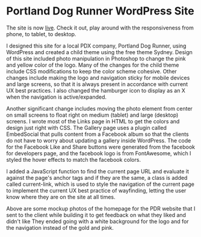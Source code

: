 <h1>Portland Dog Runner WordPress Site</h1>

<p>The site is now <a href="https://portlanddogrunner.com/" target="_blank">live</a>. Check it out, play around with the responsiveness from phone, to tablet, to desktop.</p>

<p>I designed this site for a local PDX company, Portland Dog Runner, using WordPress and created a child theme using the free theme Sydney. Design of this site included photo manipulation in Photoshop to change the pink and yellow color of the logo. Many of the changes for the child theme include CSS modifications to keep the color scheme cohesive. Other changes include making the logo and navigation sticky for mobile devices and large screens, so that it is always present in accordance with current UX best practices. I also changed the hamburger icon to display as an X when the navigation is active/expanded.</p>

<p>Another significant change includes moving the photo element from center on small screens to float right on medium (tablet) and large (desktop) screens. I wrote most of the Links page in HTML to get the colors and design just right with CSS. The Gallery page uses a plugin called EmbedSocial that pulls content from a Facebook album so that the clients do not have to worry about updating a gallery inside WordPress. The code for the Facebook Like and Share buttons were generated from the facebook for developers page, and the facebook logo is from FontAwesome, which I styled the hover effects to match the facebook colors.</p>

<p>I added a JavaScript function to find the current page URL and evaluate it against the page's anchor tags and if they are the same, a class is added called current-link, which is used to style the navigation of the current page to implement the current UX best practice of wayfinding, letting the user know where they are on the site at all times.</p>

<p>Above are some mockup photos of the homepage for the PDR website that I sent to the client while building it to get feedback on what they liked and didn't like They ended going with a white background for the logo and for the navigation instead of the gold and pink.</p>
